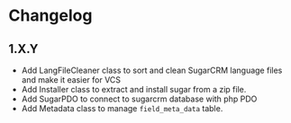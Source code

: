 Changelog
=========

1.X.Y
-----
* Add LangFileCleaner class to sort and clean SugarCRM language files and make it easier for VCS
* Add Installer class to extract and install sugar from a zip file.
* Add SugarPDO to connect to sugarcrm database with php PDO
* Add Metadata class to manage `field_meta_data` table.

